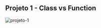 ## Projeto 1 - Class vs Function

<img alt="projeto-1" src="https://raw.githubusercontent.com/tnncodes/luizomf-react-next/main/1-class-vs-function/public/projeto-1.png" />